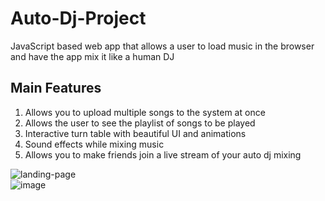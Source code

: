 # Auto-Dj-Project
JavaScript based web app that allows a user to load music in the browser and have the app mix it like a human DJ

## Main Features
1. Allows you to upload multiple songs to the system at once</br>
2. Allows the user to see the playlist of songs to be played</br>
3. Interactive turn table with beautiful UI and animations</br>
4. Sound effects while mixing music</br>
5. Allows you to make friends join a live stream of your auto dj mixing

![landing-page](https://user-images.githubusercontent.com/35618554/118428299-c4512780-b694-11eb-9ca1-fe46a94908a9.JPG)</br>
![image](https://user-images.githubusercontent.com/35618554/119297905-82d6f400-bc21-11eb-8696-6c0ac40dcac4.png)

